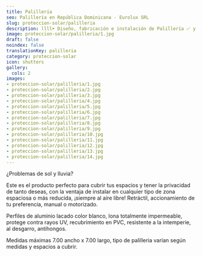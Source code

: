 ```yaml
---
title: Palillería
seo: Palillería en República Dominicana - Eurolux SRL
slug: proteccion-solar/palilleria
description: llll➤ Diseño, fabricación e instalación de Palillería ✅ y todo tipo de envolvente y fachada ligera para su proyecto.
image: proteccion-solar/palilleria/1.jpg
draft: false
noindex: false
translationKey: palilleria
category: proteccion-solar
icon: shutters
gallery:
  cols: 2
images:
- proteccion-solar/palilleria/1.jpg
- proteccion-solar/palilleria/2.jpg
- proteccion-solar/palilleria/3.jpg
- proteccion-solar/palilleria/4.jpg
- proteccion-solar/palilleria/5.jpg
- proteccion-solar/palilleria/6.jpg
- proteccion-solar/palilleria/7.jpg
- proteccion-solar/palilleria/8.jpg
- proteccion-solar/palilleria/9.jpg
- proteccion-solar/palilleria/10.jpg
- proteccion-solar/palilleria/11.jpg
- proteccion-solar/palilleria/12.jpg
- proteccion-solar/palilleria/13.jpg
- proteccion-solar/palilleria/14.jpg
---
```

¿Problemas de sol y lluvia?

Este es el producto perfecto para cubrir tus espacios y tener la privacidad de tanto deseas, con la ventaja de instalar en cualquier tipo de zona espaciosa o más reducida, ¡siempre al aire libre! Retráctil, accionamiento de tu preferencia, manual o motorizado.

Perfiles de aluminio lacado color blanco, lona totalmente impermeable, protege contra rayos UV, recubrimiento en PVC, resistente a la intemperie, al desgarro, antihongos.

Medidas máximas 7.00 ancho x 7.00 largo, tipo de palilleria varían según medidas y espacios a cubrir.

